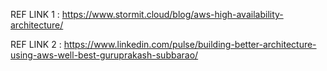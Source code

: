 REF LINK 1 : https://www.stormit.cloud/blog/aws-high-availability-architecture/

REF LINK 2 : https://www.linkedin.com/pulse/building-better-architecture-using-aws-well-best-guruprakash-subbarao/
